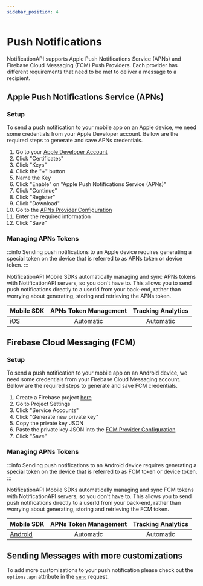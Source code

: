 ```yaml
---
sidebar_position: 4
---
```


# Push Notifications

NotificationAPI supports Apple Push Notifications Service (APNs) and Firebase Cloud Messaging (FCM) Push Providers. Each provider has different requirements that need to be met to deliver a message to a recipient.

## Apple Push Notifications Service (APNs)

### Setup

To send a push notification to your mobile app on an Apple device, we need some credentials from your Apple Developer account. Bellow are the required steps to generate and save APNs credentials.

1. Go to your [Apple Developer Account](https://developer.apple.com/account)
2. Click "Certificates"
3. Click "Keys"
4. Click the "+" button
5. Name the Key
6. Click "Enable" on "Apple Push Notifications Service (APNs)"
7. Click "Continue"
8. Click "Register"
9. Click "Download"
10. Go to the [APNs Provider Configuration](https://app.notificationapi.com/settings/push)
11. Enter the required information
12. Click "Save"

### Managing APNs Tokens

:::info Sending push notifications to an Apple device requires generating a special token on the device that is referred to as APNs token or device token.
:::

NotificationAPI Mobile SDKs automatically managing and sync APNs tokens with NotificationAPI servers, so you don't have to. This allows you to send push notifications directly to a userId from your back-end, rather than worrying about generating, storing and retrieving the APNs token.

| Mobile SDK                                                | APNs Token Management | Tracking Analytics |
| :-------------------------------------------------------- | :-------------------: | :----------------: |
| [iOS](https://docs.notificationapi.com/reference/ios_sdk) |       Automatic       |     Automatic      |

## Firebase Cloud Messaging (FCM)

### Setup

To send a push notification to your mobile app on an Android device, we need some credentials from your Firebase Cloud Messaging account. Bellow are the required steps to generate and save FCM credentials.

1. Create a Firebase project [here](https://firebase.google.com/)
2. Go to Project Settings
3. Click "Service Accounts"
4. Click "Generate new private key"
5. Copy the private key JSON
6. Paste the private key JSON into the [FCM Provider Configuration](https://app.notificationapi.com/settings/push)
7. Click "Save"

### Managing APNs Tokens

:::info Sending push notifications to an Android device requires generating a special token on the device that is referred to as FCM token or device token.
:::

NotificationAPI Mobile SDKs automatically managing and sync FCM tokens with NotificationAPI servers, so you don't have to. This allows you to send push notifications directly to a userId from your back-end, rather than worrying about generating, storing and retrieving the FCM token.

| Mobile SDK                                                        | APNs Token Management | Tracking Analytics |
| :---------------------------------------------------------------- | :-------------------: | :----------------: |
| [Android](https://docs.notificationapi.com/reference/android_sdk) |       Automatic       |     Automatic      |

## Sending Messages with more customizations

To add more customizations to your push notification please check out the `options.apn` attribute in the [`send`](../reference/server.md#options-additional-customization) request.
